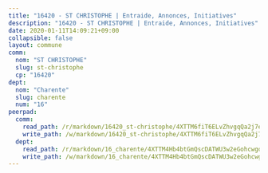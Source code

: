 ```yaml
---
title: "16420 - ST CHRISTOPHE | Entraide, Annonces, Initiatives"
description: "16420 - ST CHRISTOPHE | Entraide, Annonces, Initiatives"
date: 2020-01-11T14:09:21+09:00
collapsible: false
layout: commune
comm:
  nom: "ST CHRISTOPHE"
  slug: st-christophe
  cp: "16420"
dept:
  nom: "Charente"
  slug: charente
  num: "16"
peerpad:
  comm:
    read_path: /r/markdown/16420_st-christophe/4XTTM6fiT6ELvZhvgqQa2j7eu6kVFb1k1Suv4ACQWaqGm5L2N
    write_path: /w/markdown/16420_st-christophe/4XTTM6fiT6ELvZhvgqQa2j7eu6kVFb1k1Suv4ACQWaqGm5L2N-K3TgUQDmwvpLfhBkBHG8Fr9wuTcefcDukrjT1Ah2u5BucZvtwTPvUSuFd354Qy8VLeBaj8cCuE6J7k2M13MMB6ERDVLe7s8b1baVBXdP89is7jue7633BVo264WdPYJQu6KdPymt
  dept:
    read_path: /r/markdown/16_charente/4XTTM4Hb4btGmQscDATWU3w2eGohcwgqasCDtGWVahJnAEsq8
    write_path: /w/markdown/16_charente/4XTTM4Hb4btGmQscDATWU3w2eGohcwgqasCDtGWVahJnAEsq8-K3TgU9zhAjxEMbYrSr9VB24idAgS7xBryN3TjEsJmsrToRfRc8PWUu9zDXmtMXWLR7TNqZhAPJFsnJ4QbuWpLJvHpyW2q8LZxtsaakTfiMdj4HFsc11ZXzpn4aT8zYKZzSLwV1CA
---
```


